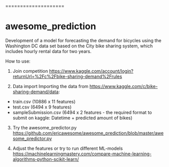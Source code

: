 ====================

awesome_prediction
====================

Development of a model for forecasting the demand for bicycles using the Washington DC data set based on the City bike sharing system, which includes hourly rental data for two years.


How to use:

1. Join competition
https://www.kaggle.com/account/login?returnUrl=%2Fc%2Fbike-sharing-demand%2Frules

2. Data import
Importing the data from https://www.kaggle.com/c/bike-sharing-demand/data: 
* train.csv (10886 x 11 features)
* test.csv (6494 x 9 features)
* sampleSubmission.csv (6494 x 2 features - the required format to submit on kaggle: Datetime + predicted amount of bikes)

3. Try the awesome_predictor.py
https://github.com/ericawesome/awesome_prediction/blob/master/awesome_predictor.py


4. Adjust the features or try to run different ML-models
https://machinelearningmastery.com/compare-machine-learning-algorithms-python-scikit-learn/
